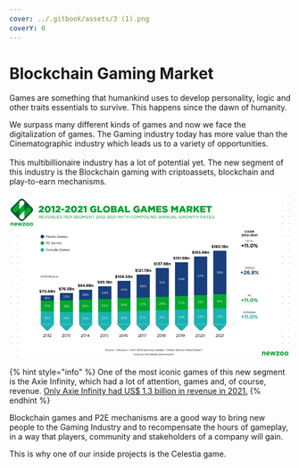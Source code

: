 ```yaml
---
cover: ../.gitbook/assets/3 (1).png
coverY: 0
---
```


# Blockchain Gaming Market

Games are something that humankind uses to develop personality, logic and other traits essentials to survive. This happens since the dawn of humanity.

We surpass many different kinds of games and now we face the digitalization of games. The Gaming industry today has more value than the Cinematographic industry which leads us to a variety of opportunities.\
\
This multibillionaire industry has a lot of potential yet. The new segment of this industry is the Blockchain gaming with criptoassets, blockchain and play-to-earn mechanisms.

![](../.gitbook/assets/image.png)

{% hint style="info" %}
One of the most iconic games of this new segment is the Axie Infinity, which had a lot of attention, games and, of course, revenue. [Only Axie Infinity had US$ 1.3 billion in revenue in 2021.](https://finance.yahoo.com/news/top-nft-game-axie-infinity-140000481.html?.tsrc=fin-srch)
{% endhint %}

Blockchain games and P2E mechanisms are a good way to bring new people to the Gaming Industry and to recompensate the hours of gameplay, in a way that players, community and stakeholders of a company will gain.&#x20;

This is why one of our inside projects is the Celestia game.
